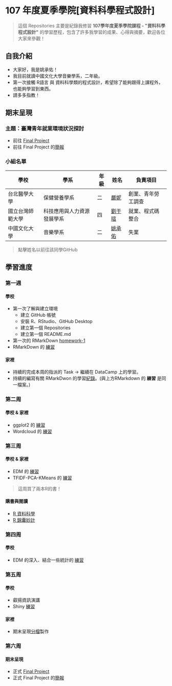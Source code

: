 ﻿# 107 年度夏季學院[資料科學程式設計]
> 這個 Repositories 主要是紀錄我修習 **107學年度夏季學院課程 - "資料科學程式設計"** 的學習歷程，包含了許多我學習的成果、心得與摘要，歡迎各位大家來參觀！
## 自我介紹
* 大家好，我是姚承佑！
* 我目前就讀中國文化大學音樂學系，二年級。
* 第一次接觸 R語言 與 資料科學類的程式設計，希望除了能夠跟得上課程外，也能夠學習到東西。
* 請多多指教！
## 期末呈現
### 主題：臺灣青年就業環境狀況探討
* 前往 [Final Project](https://claire-liu.shinyapps.io/YouthEmployment/)
* 前往 Final Project 的[簡報](https://docs.google.com/presentation/d/1Jp7PeDjWLMxoYbdR-pp-7UQUR-UNukl1DFnpWUTajdU/edit?usp=sharing)
### 小組名單
| 學校 | 學系 | 年級 | 姓名 | 負責項目 |
|-----|------|-----|------|--------|
|台北醫學大學|保健營養學系|二|[嚴妮](https://github.com/nicoleyen/ex1)|創業、青年勞工調查|
|國立台灣師範大學|科技應用與人力資源發展學系|四|[劉于瑄](https://github.com/yuly830914/CSX_RProject)|就業、程式碼整合|
|中國文化大學|音樂學系|二|[姚承佑](https://github.com/pccuyao/CSX_RProject_Summer_2018)|失業|
> 點擊姓名以前往該同學GitHub
## 學習進度
### 第一週
#### 學校
* 第一次了解與建立環境
    * 建立 GitHub 帳號
    * 安裝 R、RStudio、GitHub Desktop
    * 建立第一個 Repositories
    * 建立第一個 README.md
* 第一次的 RMarkDown [homework-1](https://pccuyao.github.io/CSX_RProject_Summer_2018/week1/hw1.html)
* RMarkDown 的 [練習](https://pccuyao.github.io/CSX_RProject_Summer_2018/week1/RMARK_EXER.html)
#### 家裡
* 持續的完成本周的指派的 Task -> 繼續在 DataCamp 上的學習。
* 持續的編寫有關 RMarkDwon 的學習[紀錄](https://pccuyao.github.io/CSX_RProject_Summer_2018/week1/RMARK_EXER.html)。(與上方RMarkdown 的 **練習** 是同一檔案。)
### 第二周
#### 學校 & 家裡
* ggplot2 的 [練習](https://pccuyao.github.io/CSX_RProject_Summer_2018/week2/ggplot_ex1.html)
* Wordcloud 的 [練習](https://pccuyao.github.io/CSX_RProject_Summer_2018/week2/Text_Ex.html)
### 第三周
#### 學校 & 家裡
* EDM 的 [練習](https://pccuyao.github.io/CSX_RProject_Summer_2018/week3/Olympic_120.html)
* TFIDF-PCA-KMeans 的 [練習](https://pccuyao.github.io/CSX_RProject_Summer_2018/week3/TFIDF_PDA_KMENAS.html)
> 這周買了兩本R的書！
#### 購書與閱讀
* [R 資料科學](http://www.books.com.tw/products/0010765714)
* [R 錦囊妙計](http://www.books.com.tw/products/0010624153)
### 第四周
#### 學校
* EDM 的深入、結合一些統計的 [練習](https://pccuyao.github.io/CSX_RProject_Summer_2018/week4/EDA_Advanced.html)
### 第五周
#### 學校
* 叡揚資訊演講
* Shiny [練習](https://github.com/pccuyao/CSX_RProject_Summer_2018/blob/master/week5/Practice_Shiny/app.R)
#### 家裡
* 期末呈現[分檔](https://github.com/pccuyao/CSX_RProject_Summer_2018/blob/master/week5/Project-Part_Yao/app.R)製作
### 第六周
#### 期末呈現
* 正式 [Final Project](https://claire-liu.shinyapps.io/YouthEmployment/)
* 正式 Final Project 的[簡報](https://docs.google.com/presentation/d/1Jp7PeDjWLMxoYbdR-pp-7UQUR-UNukl1DFnpWUTajdU/edit?usp=sharing)